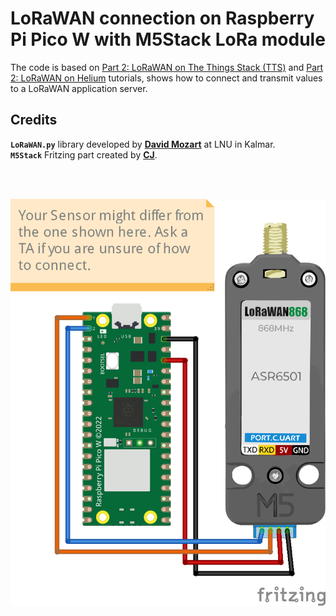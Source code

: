 # LoRaWAN connection on Raspberry Pi Pico W with M5Stack LoRa module
The code is based on [Part 2: LoRaWAN on The Things Stack (TTS)](https://hackmd.io/@lnu-iot/rJ9xnMfw2) and [Part 2: LoRaWAN on Helium](https://hackmd.io/@lnu-iot/H1z3FYQP2) tutorials, shows how to connect and transmit values to a LoRaWAN application server. 

## Credits
**`LoRaWAN.py`** library developed by [**David Mozart**](https://github.com/davmoz) at LNU in Kalmar.
</br>
**`M5Stack`** Fritzing part created by [**CJ**](https://github.com/DorvoG). 

</br></br>

![](connection/M5_Stack_bb.png)